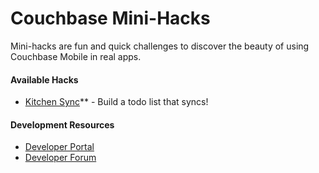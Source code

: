 Couchbase Mini-Hacks
==========

Mini-hacks are fun and quick challenges to discover the beauty of using Couchbase Mobile in real apps.

#### Available Hacks

* [Kitchen Sync](https://github.com/couchbaselabs/mini-hacks/tree/master/kitchen-sync)** - Build a todo list that syncs!

#### Development Resources
* [Developer Portal](http://developer.couchbase.com/mobile/)
* [Developer Forum](http://forums.couchbase.com/c/mobile)
